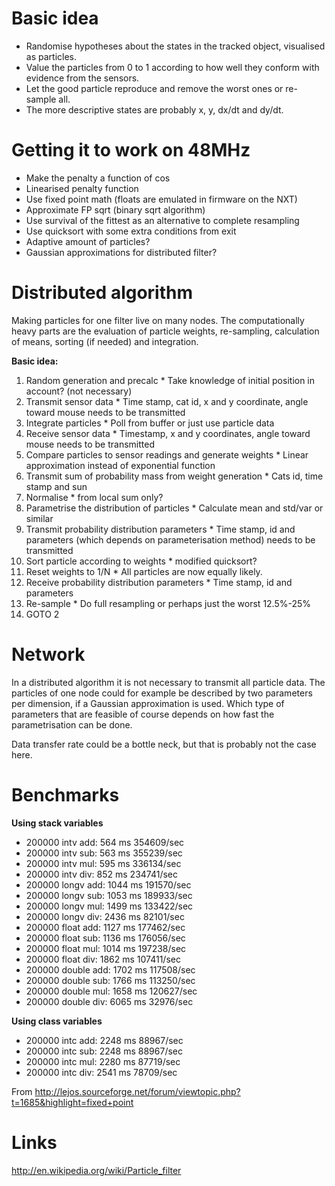 # Basic idea #

  * Randomise hypotheses about the states in the tracked object, visualised as particles.
  * Value the particles from 0 to 1 according to how well they conform with evidence from the sensors.
  * Let the good particle reproduce and remove the worst ones or re-sample all.
  * The more descriptive states are probably x, y, dx/dt and dy/dt.

# Getting it to work on 48MHz #

  * Make the penalty a function of cos
  * Linearised penalty function
  * Use fixed point math (floats are emulated in firmware on the NXT)
  * Approximate FP sqrt (binary sqrt algorithm)
  * Use survival of the fittest as an alternative to complete resampling
  * Use quicksort with some extra conditions from exit
  * Adaptive amount of particles?
  * Gaussian approximations for distributed filter?

# Distributed algorithm #

Making particles for one filter live on many nodes. The computationally heavy parts are the evaluation of particle weights, re-sampling, calculation of means, sorting (if needed) and integration.

**Basic idea:**

  1. Random generation and precalc
    * Take knowledge of initial position in account? (not necessary)
  1. Transmit sensor data
    * Time stamp, cat id, x and y coordinate, angle toward mouse needs to be transmitted
  1. Integrate particles
    * Poll from buffer or just use particle data
  1. Receive sensor data
    * Timestamp, x and y coordinates, angle toward mouse needs to be transmitted
  1. Compare particles to sensor readings and generate weights
    * Linear approximation instead of exponential function
  1. Transmit sum of probability mass from weight generation
    * Cats id, time stamp and sun
  1. Normalise
    * from local sum only?
  1. Parametrise the distribution of particles
    * Calculate mean and std/var or similar
  1. Transmit probability distribution parameters
    * Time stamp, id and parameters (which depends on parameterisation method) needs to be transmitted
  1. Sort particle according to weights
    * modified quicksort?
  1. Reset weights to 1/N
    * All particles are now equally likely.
  1. Receive probability distribution parameters
    * Time stamp, id and parameters
  1. Re-sample
    * Do full resampling or perhaps just the worst 12.5%-25%
  1. GOTO 2

# Network #

In a distributed algorithm it is not necessary to transmit all particle data. The particles of one node could for example be described by two parameters per dimension, if a Gaussian approximation is used.  Which type of parameters that are feasible of course depends on how fast the parametrisation can be done.

Data transfer rate could be a bottle neck, but that is probably not the case here.

# Benchmarks #

**Using stack variables**

  * 200000 intv add: 564 ms  354609/sec
  * 200000 intv sub: 563 ms  355239/sec
  * 200000 intv mul: 595 ms  336134/sec
  * 200000 intv div: 852 ms  234741/sec
  * 200000 longv add: 1044 ms  191570/sec
  * 200000 longv sub: 1053 ms  189933/sec
  * 200000 longv mul: 1499 ms  133422/sec
  * 200000 longv div: 2436 ms  82101/sec
  * 200000 float add: 1127 ms  177462/sec
  * 200000 float sub: 1136 ms  176056/sec
  * 200000 float mul: 1014 ms  197238/sec
  * 200000 float div: 1862 ms  107411/sec
  * 200000 double add: 1702 ms  117508/sec
  * 200000 double sub: 1766 ms  113250/sec
  * 200000 double mul: 1658 ms  120627/sec
  * 200000 double div: 6065 ms  32976/sec

**Using class variables**

  * 200000 intc add: 2248 ms  88967/sec
  * 200000 intc sub: 2248 ms  88967/sec
  * 200000 intc mul: 2280 ms  87719/sec
  * 200000 intc div: 2541 ms  78709/sec

From http://lejos.sourceforge.net/forum/viewtopic.php?t=1685&highlight=fixed+point

# Links #

http://en.wikipedia.org/wiki/Particle_filter